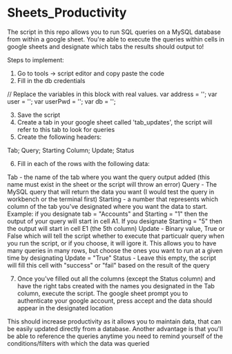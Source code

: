 # Sheets_Productivity

The script in this repo allows you to run SQL queries on a MySQL database from within a google sheet. You're able to execute the queries within cells in google sheets and designate which tabs the results should output to!

Steps to implement:

1) Go to tools -> script editor and copy paste the code
2) Fill in the db credentials

// Replace the variables in this block with real values.
var address = '';
var user = '';
var userPwd = '';
var db = '';

3) Save the script
4) Create a tab in your google sheet called 'tab_updates', the script will refer to this tab to look for queries
5) Create the following headers:

Tab;	Query;	Starting Column;	Update;	Status

6) Fill in each of the rows with the following data:

Tab - the name of the tab where you want the query output added (this name must exist in the sheet or the script will throw an error)
Query - The MySQL query that will return the data you want (I would test the query in workbench or the terminal first)
Starting - a number that represents which column of the tab you've designated where you want the data to start. Example: if you designate tab =  "Accounts" and Starting = "1" then the output of your query will start in cell A1. If you designate Starting = "5" then the output will start in cell E1 (the 5th column)
Update - Binary value, True or False which will tell the script whether to execute that particualr query when you run the script, or if you choose, it will igore it. This allows you to have many queries in many rows, but choose the ones you want to run at a given time by designating Update = "True"
Status - Leave this empty, the script will fill this cell with "success" or "fail" based on the result of the query

7) Once you've filled out all the columns (except the Status column) and have the right tabs created with the names you designated in the Tab column, execute the script. The google sheet prompt you to authenticate your google account, press accept and the data should appear in the designated location

This should increase productivity as it allows you to maintain data, that can be easily updated directly from a database. Another advantage is that you'll be able to reference the queries anytime you need to remind yourself of the conditions/filters with which the data was queried

